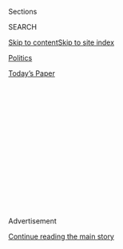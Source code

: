 <div id="app">

<div>

<div>

<div>

<div class="NYTAppHideMasthead css-1q2w90k e1suatyy0">

<div class="section css-ui9rw0 e1suatyy2">

<div class="css-eph4ug er09x8g0">

<div class="css-6n7j50">

</div>

<span class="css-1dv1kvn">Sections</span>

<div class="css-10488qs">

<span class="css-1dv1kvn">SEARCH</span>

</div>

[Skip to content](#site-content)[Skip to site
index](#site-index)

</div>

<div id="masthead-section-label" class="css-1wr3we4 eaxe0e00">

[Politics](https://www.nytimes3xbfgragh.onion/section/politics)

</div>

<div class="css-10698na e1huz5gh0">

</div>

</div>

<div id="masthead-bar-one" class="section hasLinks css-15hmgas e1csuq9d3">

<div class="css-uqyvli e1csuq9d0">

</div>

<div class="css-1uqjmks e1csuq9d1">

</div>

<div class="css-9e9ivx">

[](https://myaccount.nytimes3xbfgragh.onion/auth/login?response_type=cookie&client_id=vi)

</div>

<div class="css-1bvtpon e1csuq9d2">

[Today’s
Paper](https://www.nytimes3xbfgragh.onion/section/todayspaper)

</div>

</div>

</div>

</div>

<div data-aria-hidden="false">

<div id="site-content" data-role="main">

<div>

<div class="css-1aor85t" style="opacity:0.000000001;z-index:-1;visibility:hidden">

<div class="css-1hqnpie">

<div class="css-epjblv">

<span class="css-17xtcya">[Politics](/section/politics)</span><span class="css-x15j1o">|</span><span class="css-fwqvlz">G.O.P.-Led
Senate Panel Details Ties Between 2016 Trump Campaign and
Russia</span>

</div>

<div class="css-k008qs">

<div class="css-1iwv8en">

<span class="css-18z7m18"></span>

<div>

</div>

</div>

<span class="css-1n6z4y">https://nyti.ms/2Yd4kRt</span>

<div class="css-1705lsu">

<div class="css-4xjgmj">

<div class="css-4skfbu" data-role="toolbar" data-aria-label="Social Media Share buttons, Save button, and Comments Panel with current comment count" data-testid="share-tools">

  - 
  - 
  - 
  - 
    
    <div class="css-6n7j50">
    
    </div>

  - 
  - 

</div>

</div>

</div>

</div>

</div>

</div>

<div class="css-13pd83m">

</div>

<div id="top-wrapper" class="css-1sy8kpn">

<div id="top-slug" class="css-l9onyx">

Advertisement

</div>

[Continue reading the main
story](#after-top)

<div class="ad top-wrapper" style="text-align:center;height:100%;display:block;min-height:250px">

<div id="top" class="place-ad" data-position="top" data-size-key="top">

</div>

</div>

<div id="after-top">

</div>

</div>

<div>

<div id="sponsor-wrapper" class="css-1hyfx7x">

<div id="sponsor-slug" class="css-19vbshk">

Supported by

</div>

[Continue reading the main
story](#after-sponsor)

<div id="sponsor" class="ad sponsor-wrapper" style="text-align:center;height:100%;display:block">

</div>

<div id="after-sponsor">

</div>

</div>

<div class="css-186x18t">

</div>

<div class="css-1vkm6nb ehdk2mb0">

# G.O.P.-Led Senate Panel Details Ties Between 2016 Trump Campaign and Russia

</div>

A nearly 1,000-page report confirmed the special counsel’s findings at a
moment when President Trump’s allies have sought to undermine that
inquiry.

<div class="css-79elbk" data-testid="photoviewer-wrapper">

<div class="css-z3e15g" data-testid="photoviewer-wrapper-hidden">

</div>

<div class="css-1a48zt4 ehw59r15" data-testid="photoviewer-children">

![<span class="css-16f3y1r e13ogyst0" data-aria-hidden="true">President
Trump and President Vladimir V. Putin of Russia at the Group of 20
summit in Japan last
year.</span><span class="css-cnj6d5 e1z0qqy90" itemprop="copyrightHolder"><span class="css-1ly73wi e1tej78p0">Credit...</span><span><span>Erin
Schaff/The New York
Times</span></span></span>](https://static01.graylady3jvrrxbe.onion/images/2020/08/17/us/politics/17dc-intel/17dc-intel-articleLarge-v3.jpg?quality=75&auto=webp&disable=upscale)

</div>

</div>

<div class="css-18e8msd">

<div class="css-vp77d3 epjyd6m0">

<div class="css-hus3qt ey68jwv0" data-aria-hidden="true">

[![Mark
Mazzetti](https://static01.graylady3jvrrxbe.onion/images/2018/07/12/multimedia/author-Mark-Mazzetti/author-Mark-Mazzetti-thumbLarge-v4.png
"Mark Mazzetti")](https://www.nytimes3xbfgragh.onion/by/mark-mazzetti)

</div>

<div class="css-1baulvz">

By [<span class="css-1baulvz last-byline" itemprop="name">Mark
Mazzetti</span>](https://www.nytimes3xbfgragh.onion/by/mark-mazzetti)

</div>

</div>

  - 
    
    <div class="css-ld3wwf e16638kd2">
    
    Published Aug. 18, 2020Updated Aug. 19,
    2020
    
    </div>

  - 
    
    <div class="css-4xjgmj">
    
    <div class="css-pvvomx" data-role="toolbar" data-aria-label="Social Media Share buttons, Save button, and Comments Panel with current comment count" data-testid="share-tools">
    
      - 
      - 
      - 
      - 
        
        <div class="css-6n7j50">
        
        </div>
    
      - 
      - 
    
    </div>
    
    </div>

</div>

</div>

<div class="section meteredContent css-1r7ky0e" name="articleBody" itemprop="articleBody">

<div class="css-1fanzo5 StoryBodyCompanionColumn">

<div class="css-53u6y8">

WASHINGTON — A sprawling report released Tuesday by a
Republican-controlled Senate panel that spent three years investigating
[Russia](https://www.nytimes3xbfgragh.onion/2020/09/01/us/politics/us-russia-military-tensions.html)’s
interference in the 2016 election laid out an extensive web of contacts
between Trump campaign advisers and Kremlin officials and other
Russians, including at least one intelligence officer and others tied to
the country’s spy services.

The report by the Senate Intelligence Committee, [totaling nearly 1,000
pages](https://int.graylady3jvrrxbe.onion/data/documenttools/senate-intelligence-committee-russian-interference/8cf58e574d235164/full.pdf),
drew to a close one of the highest-profile congressional investigations
in recent memory and could be the last word from an official government
inquiry about the expansive Russian campaign to sabotage the 2016
election.

It provided a bipartisan Senate imprimatur for an extraordinary set of
facts: The Russian government disrupted an American election to help Mr.
Trump become president, Russian intelligence services viewed members of
the Trump campaign as easily manipulated, and some of Mr. Trump’s
advisers were eager for the help from an American adversary.

</div>

</div>

<div class="css-1fanzo5 StoryBodyCompanionColumn">

<div class="css-53u6y8">

The report portrayed a Trump campaign that was stocked with businessmen
with no government experience, advisers working at the fringes of the
foreign policy establishment and other friends and associates Mr. Trump
had accumulated over the years. Campaign figures, the report said,
“presented attractive targets for foreign influence, creating notable
counterintelligence
vulnerabilities.”

</div>

</div>

<div class="css-1sngw6j">

[](https://www.nytimes3xbfgragh.onion/interactive/2019/01/26/us/politics/trump-contacts-russians-wikileaks.html)

<div class="css-1eoytci">

![](https://static01.graylady3jvrrxbe.onion/images/2019/01/25/us/trump-contacts-russians-wikileaks-promo-1548467557347/trump-contacts-russians-wikileaks-promo-1548467557347-articleLarge.png)

</div>

<div class="css-1rha1bf">

## Mueller Report Shows Depth of Connections Between Trump Campaign and Russians

Donald J. Trump and 18 of his associates had at least 140 contacts with
Russian nationals and WikiLeaks, or their intermediaries, during the
2016 campaign and presidential transition.

</div>

</div>

<div class="css-1fanzo5 StoryBodyCompanionColumn">

<div class="css-53u6y8">

Like the special counsel, Robert S. Mueller III, who [released his
findings](https://www.nytimes3xbfgragh.onion/2019/04/18/us/politics/mueller-report-russian-interference-donald-trump.html)
in April 2019, the Senate report did not conclude that the Trump
campaign engaged in a coordinated conspiracy with the Russian government
— a fact that Republicans seized on to argue that there was “no
collusion.”

But the report showed extensive evidence of contacts between Trump
campaign advisers and people tied to the Kremlin — including a
longstanding associate of the onetime Trump campaign chairman Paul
Manafort, Konstantin V. Kilimnik, whom the report identified as a
“Russian intelligence officer.”

The Senate report was the first time the government has identified Mr.
Kilimnik as an intelligence officer — Mr. Mueller’s report had labeled
him as someone with ties to Russian intelligence. Most of the details
about his intelligence background were blacked out in the Senate report.

[Mr. Manafort’s willingness to share information with Mr.
Kilimnik](https://www.nytimes3xbfgragh.onion/2020/08/18/us/politics/paul-manafort-konstantin-kilimnik.html)
and others affiliated with the Russian intelligence services
“represented a grave counterintelligence threat,” the report said.

</div>

</div>

<div class="css-1fanzo5 StoryBodyCompanionColumn">

<div class="css-53u6y8">

It also included a potentially explosive detail: that investigators had
uncovered information possibly tying Mr. Kilimnik to Russia’s major
election interference operations, conducted by the intelligence service
known as the G.R.U.

Democrats highlighted Mr. Kilimnik’s potential ties to the interference
operations in their own appendix to the report, noting that Mr. Manafort
discussed campaign strategy and shared internal campaign polling data
with the Russian and later lied to federal investigators about his
actions.

“This is what collusion looks like,” Democrats wrote.

Their assertion was a sign that even though the investigation was
carried out in bipartisan fashion, and Republican and Democratic
senators reached broad agreement on its most significant conclusions, a
partisan divide remained on some of the most politically delicate
issues.

The report is an exhaustive look at the various ways that the Kremlin’s
intelligence services exploited ties to the Trump campaign to help carry
out a stealth attack on American democracy. By focusing on the Russian
actions as a national security threat, the Senate investigation differed
from the Mueller inquiry, which examined whether there was evidence to
charge anyone with specific crimes.

The Senate investigation found that two other Russians who met at Trump
Tower in 2016 with senior members of the Trump campaign — including Mr.
Manafort; Jared Kushner, the president’s son-in-law; and Donald Trump
Jr., the president’s eldest son — had “significant connections to
Russian government, including the Russian intelligence services.”

Links between the Kremlin and one of the individuals, Natalia V.
Veselnitskaya, “were far more extensive and concerning than what had
been publicly known,” the report said.

The report’s findings about Mr. Kilimnik and other Russians in touch
with Trump campaign advisers confirmed [an
article](https://www.nytimes3xbfgragh.onion/2017/02/14/us/politics/russia-intelligence-communications-trump.html)
in The New York Times from 2017 that said there had been numerous
interactions between the Trump campaign and Russian intelligence in the
year before the election. F.B.I. officials had disputed the report.

</div>

</div>

<div class="css-1fanzo5 StoryBodyCompanionColumn">

<div class="css-53u6y8">

Though there was no evidence of any agreement between the Russians and
the Trump campaign to work together, there was clear coordination, said
Senator Angus King, a Maine independent who caucuses with the Democrats
and is a member of the Intelligence Committee.

“The Russians were doing things to disrupt American democracy and help
the Trump campaign and the Trump campaign was doing things to amplify
and utilize what the Russians were supplying,” Mr. King said in an
interview. “There may not have been an explicit agreement but they were
both consciously pursing the same end, which was the election of Donald
Trump. And for the Russians, the extra benefit was disrupting American
democracy.”

The president and his allies have long tried to discredit the government
investigations into the 2016 election as part of a “witch hunt” intended
to undermine the legitimacy of Mr. Trump’s stunning election. Since the
release of Mr. Mueller’s report, Attorney General William P. Barr and
numerous Republican senators have [recast the president as the
victim](https://www.nytimes3xbfgragh.onion/2020/06/04/us/politics/republicans-senate-trump-russia.html)
of politically motivated national security officials in the Obama
administration.

Releasing the report less than 100 days before Election Day, lawmakers
hoped it would refocus attention on the interference by Russia and other
hostile foreign powers in the American political process, which has
continued unabated.

Members of Mr. Trump’s own party led the Intelligence Committee’s work.
Much of the investigation was overseen by Senator Richard M. Burr,
Republican of North Carolina, but he [temporarily stepped
aside](https://www.nytimes3xbfgragh.onion/2020/05/14/us/politics/richard-burr-stocks.html)
as the chairman of the panel in May because of a federal investigation
into stock sales he made before the coronavirus pandemic began rattling
the United States. He was succeeded by Senator Marco Rubio, Republican
of Florida, though Mr. Burr voted to endorse the report’s conclusions.

The report could have partisan benefits for Democrats, who were using
their convention this week as a platform to portray Mr. Trump as unfit
and incapable of being president. Andrew Bates, a spokesman for former
Vice President Joseph R. Biden Jr., said the report showed “the Russian
government intervened in 2016 to help Donald Trump get elected and to
undermine our democracy. Donald Trump welcomed it with open arms. They
are working toward the same goals again this year, and Trump refuses to
reject their assistance.”

President Trump called the report “a hoax,” but a White House spokesman
said it helped confirm what the president and his allies had long said —
“that there was absolutely no collusion between the Trump campaign and
Russia.

</div>

</div>

<div class="css-1fanzo5 StoryBodyCompanionColumn">

<div class="css-53u6y8">

“This never-ending, baseless conspiracy theory peddled by radical
liberals and their partners in the media demonstrates how incapable they
are at accepting the will of the American people and the results of the
2016 election,” said the spokesman, Judd Deere.

The report is the product of one of the few congressional investigations
in recent memory that retained bipartisan support throughout. Lawmakers
and committee aides interviewed more than 200 witnesses and reviewed
hundreds of thousands of documents, including intelligence reports,
internal F.B.I. notes and correspondence among members of the Trump
campaign. The committee convened hearings in 2017 and 2018, but most of
its work took place out of public view.

The report suggested that Mr. Manafort was compromised by his financial
ties with Russian and Ukrainian oligarchs, who themselves were connected
to Mr. Kilimnik, the Russian intelligence operative.

It cited Mr. Manafort’s ties to Oleg Deripaska, a Russian oligarch
described as a “proxy” for Russian state and intelligence services who
claimed that Mr. Manafort owed him money. And it described at length Mr.
Manafort’s relationships with a cluster of pro-Russia oligarchs in
Ukraine, who had paid him tens of millions of dollars as a political
consultant in Ukraine.

“Manafort conducted influence operations that supported and were a part
of Russian active measures campaigns, including those involving
political influence and electoral interference,” the report said.

Before, during and after he was forced out as Mr. Trump’s campaign
chairman, the report said, Mr. Manafort offered inside information and
assistance to these Russian-aligned interests. Mr. Kilimnik was Mr.
Manafort’s intermediary with both Mr. Deripaska and the Ukrainian
oligarchs, according to the report. It recounted how he briefed Mr.
Kilimnik at an August 2016 meeting on the Trump campaign’s strategy to
defeat Hillary Clinton, describing efforts in the battleground states of
Michigan, Wisconsin, Pennsylvania and Minnesota and the margins by which
Mr. Trump might win.

The report also shed new light on the interaction between Russian
intelligence and WikiLeaks — and between WikiLeaks and the Trump
campaign. WikiLeaks, which released tranches of stolen Democratic emails
that helped damage Mrs. Clinton’s campaign, not only played a clear role
in the election interference but also “very likely knew it was assisting
a Russian intelligence influence effort,” the report said.

</div>

</div>

<div class="css-1fanzo5 StoryBodyCompanionColumn">

<div class="css-53u6y8">

The Intelligence Committee sought to track calls between Mr. Trump and
Roger J. Stone Jr. — an adviser to the Trump campaign who was in contact
with Guccifer 2.0, the online pseudonym for Russian intelligence
operatives dumping the Democratic emails — in an effort to discover what
Mr. Stone might have told Mr. Trump about the hacked emails.

In written answers to Mr. Mueller, Mr. Trump said he could not recall
discussing WikiLeaks with Mr. Stone, a response challenged in the Senate
report. “The committee assesses that Trump did, in fact, speak with
Stone about WikiLeaks and with members of his Campaign about Stone’s
access to WikiLeaks on multiple occasions,” the report said.

Last month, Mr. Trump commuted a prison sentence Mr. Stone had received
after he was convicted on seven felonies of obstructing a congressional
investigation that threatened the president, his longtime friend.

The committee sent a letter last summer to the U.S. attorney’s office in
Washington suggesting that Trump campaign advisers may have illegally
made false or misleading statements to congressional investigators
conducting the panel’s inquiry, according to four people with knowledge
of the letter, which [was first reported by The Los Angeles
Times](https://www.latimes.com/politics/story/2020-08-14/senate-committee-sought-investigation-of-bannon-raised-concerns-about-trump-family-testimony).

The committee said in the letter that Mr. Trump’s onetime chief
strategist Stephen K. Bannon and his former campaign co-chairman Sam
Clovis may have committed a crime by lying under oath, and they cast
doubt on the testimony of Donald J. Trump Jr. and Mr. Kushner.
Prosecutors never filed charges.

Mr. Barr has appointed a criminal prosecutor, John H. Durham, to review
the actions that intelligence and law enforcement officials took in 2016
to better understand the Kremlin’s interference campaign and
interactions between Russians and Trump campaign advisers. Last month,
Mr. Barr [told a congressional
committee](https://www.nytimes3xbfgragh.onion/2020/07/27/us/politics/william-barr-house-judiciary-hearing.html)
that he was determined “to get to the bottom of the grave abuses
involved in the bogus ‘Russiagate’ scandal.”

The Justice Department’s independent inspector general [has
found](https://www.nytimes3xbfgragh.onion/2019/12/09/us/politics/fbi-ig-report-russia-investigation.html)
that law enforcement officials had sufficient basis to open the Russia
investigation and acted without political bias.

</div>

</div>

<div class="css-1fanzo5 StoryBodyCompanionColumn">

<div class="css-53u6y8">

But the Senate report did criticize the F.B.I., saying the bureau should
have done more to alert higher-level officials at the Democratic
National Committee that their servers may have been infiltrated by
Russian hackers.

It also criticized the bureau’s handling of the so-called Steele
dossier, a compendium of rumors about purported Trump-Russia links
compiled by Christopher Steele, a British former intelligence agent. The
bureau used some of Mr. Steele’s information in applications to wiretap
Carter Page, a former Trump campaign adviser.

The Senate report nonetheless endorsed the F.B.I.’s decision to
investigate Mr. Page. “Page’s previous ties to Russian intelligence
officers, coupled with his Russian travel, justified the F.B.I.’s
initial concerns about Page,” it said.

The report portrayed the dossier as shoddy and criticized the F.B.I.’s
vetting of Mr. Steele as “not sufficiently rigorous or thorough.”

At the same time, it dove into one of the main subjects of the dossier —
whether the Russian government has compromising material on Mr. Trump
from his past business dealings in Moscow. The report explicitly said it
“did not establish” that the Russian government obtained any
compromising material on Mr. Trump or that it tried to use such
materials as leverage against him.

It did, however, spend pages describing Mr. Trump’s relationships with
women in Moscow during his trips there starting in the mid-1990s, when
he began looking for sites to build a Trump Tower. Mr. Deere, the White
House spokesman, did not comment on those details in the report.

According to the report, Mr. Trump [met a former Miss
Moscow](https://www.nytimes3xbfgragh.onion/2020/08/18/us/politics/trump-russia-senate-intelligence.html)
at a party during one trip in 1996. After the party, a Trump associate
told others he had seen Mr. Trump with the woman on multiple occasions
and that they “might have had a brief romantic relationship.”

</div>

</div>

<div class="css-1fanzo5 StoryBodyCompanionColumn">

<div class="css-53u6y8">

The report also raised the possibility that, during that trip, Mr. Trump
spent the night with two young women who joined him the next morning at
a business meeting with the mayor of Moscow.

Reporting was contributed by Charlie Savage, Sharon LaFraniere, Julian
E. Barnes, Michael S. Schmidt, Nicholas Fandos and Katie Benner.

</div>

</div>

<div>

</div>

</div>

<div>

</div>

<div>

</div>

<div>

</div>

<div>

<div id="bottom-wrapper" class="css-1ede5it">

<div id="bottom-slug" class="css-l9onyx">

Advertisement

</div>

[Continue reading the main
story](#after-bottom)

<div id="bottom" class="ad bottom-wrapper" style="text-align:center;height:100%;display:block;min-height:90px">

</div>

<div id="after-bottom">

</div>

</div>

</div>

</div>

</div>

## Site Index

<div>

</div>

## Site Information Navigation

  - [© <span>2020</span> <span>The New York Times
    Company</span>](https://help.nytimes3xbfgragh.onion/hc/en-us/articles/115014792127-Copyright-notice)

<!-- end list -->

  - [NYTCo](https://www.nytco.com/)
  - [Contact
    Us](https://help.nytimes3xbfgragh.onion/hc/en-us/articles/115015385887-Contact-Us)
  - [Work with us](https://www.nytco.com/careers/)
  - [Advertise](https://nytmediakit.com/)
  - [T Brand Studio](http://www.tbrandstudio.com/)
  - [Your Ad
    Choices](https://www.nytimes3xbfgragh.onion/privacy/cookie-policy#how-do-i-manage-trackers)
  - [Privacy](https://www.nytimes3xbfgragh.onion/privacy)
  - [Terms of
    Service](https://help.nytimes3xbfgragh.onion/hc/en-us/articles/115014893428-Terms-of-service)
  - [Terms of
    Sale](https://help.nytimes3xbfgragh.onion/hc/en-us/articles/115014893968-Terms-of-sale)
  - [Site
    Map](https://spiderbites.nytimes3xbfgragh.onion)
  - [Help](https://help.nytimes3xbfgragh.onion/hc/en-us)
  - [Subscriptions](https://www.nytimes3xbfgragh.onion/subscription?campaignId=37WXW)

</div>

</div>

</div>

</div>
